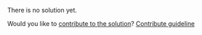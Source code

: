 
There is no solution yet.

Would you like to [contribute to the solution](https://github.com/BFEdev/BFE.dev-solutions/blob/main/question/what-is-ssr-what-is-the-pros-and-cons_en.md)? [Contribute guideline](https://github.com/BFEdev/BFE.dev-solutions#how-to-contribute)
